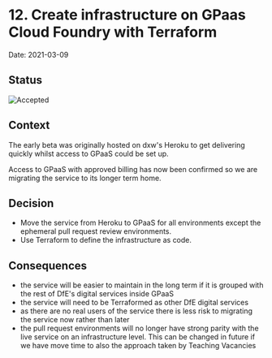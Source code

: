 # 12. Create infrastructure on GPaas Cloud Foundry with Terraform

Date: 2021-03-09

## Status

![Accepted](https://img.shields.io/badge/adr-accepted-green)

## Context

The early beta was originally hosted on dxw's Heroku to get delivering quickly whilst access to GPaaS could be set up.

Access to GPaaS with approved billing has now been confirmed so we are migrating the service to its longer term home.

## Decision

- Move the service from Heroku to GPaaS for all environments except the ephemeral pull request review environments.
- Use Terraform to define the infrastructure as code.


## Consequences

- the service will be easier to maintain in the long term if it is grouped with the rest of DfE's digital services inside GPaaS
- the service will need to be Terraformed as other DfE digital services
- as there are no real users of the service there is less risk to migrating the service now rather than later
- the pull request environments will no longer have strong parity with the live service on an infrastructure level. This can be changed in future if we have move time to also the approach taken by Teaching Vacancies
